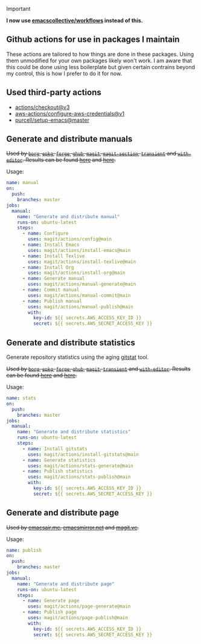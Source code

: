> [!IMPORTANT]
> **I now use [emacscollective/workflows](https://github.com/emacscollective/workflows) instead of this.**

## Github actions for use in packages I maintain

These actions are tailored to how things are done in these packages.  Using them
unmodified for your own packages likely won't work.  I am aware that this could
be done using less boilerplate but given certain contrains beyond my control,
this is how I prefer to do it for now.

## Used third-party actions

- [actions/checkout@v3](https://github.com/actions/checkout)
- [aws-actions/configure-aws-credentials@v1](https://github.com/aws-actions/configure-aws-credentials)
- [purcell/setup-emacs@master](https://github.com/purcell/setup-emacs)

## Generate and distribute manuals

~~Used by [`borg`], [`epkg`], [`forge`], [`ghub`], [`magit`], [`magit-section`],
[`transient`] and [`with-editor`].  Results can be found
[here](https://magit.vc/manual/) and [here](https://emacsmirror.net/manual/).~~

Usage:

```yaml
name: manual
on:
  push:
    branches: master
jobs:
  manual:
    name: "Generate and distribute manual"
    runs-on: ubuntu-latest
    steps:
      - name: Configure
        uses: magit/actions/config@main
      - name: Install Emacs
        uses: magit/actions/install-emacs@main
      - name: Install Texlive
        uses: magit/actions/install-texlive@main
      - name: Install Org
        uses: magit/actions/install-org@main
      - name: Generate manual
        uses: magit/actions/manual-generate@main
      - name: Commit manual
        uses: magit/actions/manual-commit@main
      - name: Publish manual
        uses: magit/actions/manual-publish@main
        with:
          key-id: ${{ secrets.AWS_ACCESS_KEY_ID }}
          secret: ${{ secrets.AWS_SECRET_ACCESS_KEY }}
```

## Generate and distribute statistics

Generate repository statistics using the aging
[gitstat](https://github.com/hoxu/gitstats) tool.

~~Used by [`borg`], [`epkg`], [`forge`], [`ghub`], [`magit`],
[`transient`] and [`with-editor`].  Results can be found
[here](https://magit.vc/stats/) and [here](https://emacsmirror.net/stats/).~~

Usage:

```yaml
name: stats
on:
  push:
    branches: master
jobs:
  manual:
    name: "Generate and distribute statistics"
    runs-on: ubuntu-latest
    steps:
      - name: Install gitstats
        uses: magit/actions/install-gitstats@main
      - name: Generate statistics
        uses: magit/actions/stats-generate@main
      - name: Publish statistics
        uses: magit/actions/stats-publish@main
        with:
          key-id: ${{ secrets.AWS_ACCESS_KEY_ID }}
          secret: ${{ secrets.AWS_SECRET_ACCESS_KEY }}
```

## Generate and distribute page

~~Used by [emacsair.me], [emacsmirror.net] and [magit.vc].~~

Usage:

```yaml
name: publish
on:
  push:
    branches: master
jobs:
  manual:
    name: "Generate and distribute page"
    runs-on: ubuntu-latest
    steps:
      - name: Generate page
        uses: magit/actions/page-generate@main
      - name: Publish page
        uses: magit/actions/page-publish@main
        with:
          key-id: ${{ secrets.AWS_ACCESS_KEY_ID }}
          secret: ${{ secrets.AWS_SECRET_ACCESS_KEY }}
```

[`borg`]:          https://github.com/emacscollective/borg
[`epkg`]:          https://github.com/emacscollective/epkg
[`forge`]:         https://github.com/magit/forge
[`ghub`]:          https://github.com/magit/ghub
[`magit`]:         https://github.com/magit/magit
[`magit-section`]: https://github.com/magit/magit
[`transient`]:     https://github.com/magit/transient
[`with-editor`]:   https://github.com/magit/with-editor

[emacsair.me]:     https://emacsair.me
[emacsmirror.net]: https://emacsmirror.net
[magit.vc]:        https://magit.vc
